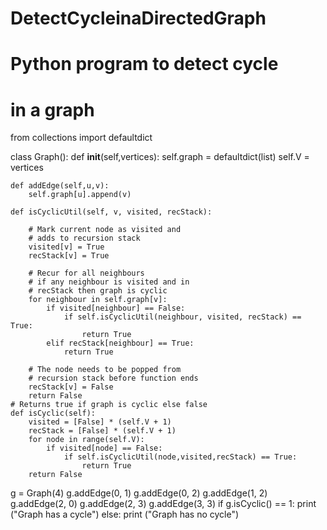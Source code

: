 # DetectCycleinaDirectedGraph
# Python program to detect cycle
# in a graph

from collections import defaultdict

class Graph():
	def __init__(self,vertices):
		self.graph = defaultdict(list)
		self.V = vertices

	def addEdge(self,u,v):
		self.graph[u].append(v)

	def isCyclicUtil(self, v, visited, recStack):

		# Mark current node as visited and
		# adds to recursion stack
		visited[v] = True
		recStack[v] = True

		# Recur for all neighbours
		# if any neighbour is visited and in
		# recStack then graph is cyclic
		for neighbour in self.graph[v]:
			if visited[neighbour] == False:
				if self.isCyclicUtil(neighbour, visited, recStack) == True:
					return True
			elif recStack[neighbour] == True:
				return True

		# The node needs to be popped from
		# recursion stack before function ends
		recStack[v] = False
		return False
	# Returns true if graph is cyclic else false
	def isCyclic(self):
		visited = [False] * (self.V + 1)
		recStack = [False] * (self.V + 1)
		for node in range(self.V):
			if visited[node] == False:
				if self.isCyclicUtil(node,visited,recStack) == True:
					return True
		return False

g = Graph(4)
g.addEdge(0, 1)
g.addEdge(0, 2)
g.addEdge(1, 2)
g.addEdge(2, 0)
g.addEdge(2, 3)
g.addEdge(3, 3)
if g.isCyclic() == 1:
	print ("Graph has a cycle")
else:
	print ("Graph has no cycle")
